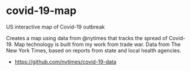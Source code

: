 # covid-19-map
US interactive map of Covid-19 outbreak


Creates a map using data from @nytimes that tracks the spread of Covid-19. Map technology is built from my work from trade war. Data from The New York Times, based on reports from state and local health agencies.

- https://github.com/nytimes/covid-19-data
